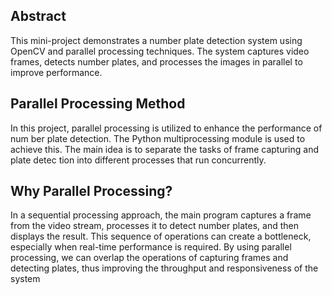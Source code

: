 ## Abstract 
This mini-project demonstrates a number plate detection system
using OpenCV and parallel processing techniques. The system captures
video frames, detects number plates, and processes the images in
parallel to improve performance.

## Parallel Processing Method
 In this project, parallel processing is utilized to enhance the performance of num
ber plate detection. The Python multiprocessing module is used to achieve
 this. The main idea is to separate the tasks of frame capturing and plate detec
tion into different processes that run concurrently.

## Why Parallel Processing?
 In a sequential processing approach, the main program captures a frame from
 the video stream, processes it to detect number plates, and then displays the
 result. This sequence of operations can create a bottleneck, especially when
 real-time performance is required. By using parallel processing, we can overlap
 the operations of capturing frames and detecting plates, thus improving the
 throughput and responsiveness of the system

